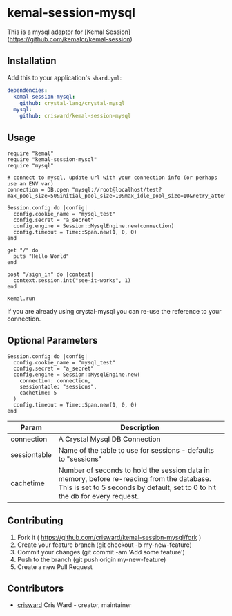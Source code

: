 # kemal-session-mysql

This is a mysql adaptor for [Kemal Session] (https://github.com/kemalcr/kemal-session)

## Installation

Add this to your application's `shard.yml`:

```yaml
dependencies:
  kemal-session-mysql:
    github: crystal-lang/crystal-mysql
  mysql:
    github: crisward/kemal-session-mysql
```

## Usage

```crystal
require "kemal"
require "kemal-session-mysql"
require "mysql"

# connect to mysql, update url with your connection info (or perhaps use an ENV var)
connection = DB.open "mysql://root@localhost/test?max_pool_size=50&initial_pool_size=10&max_idle_pool_size=10&retry_attempts=3"

Session.config do |config|
  config.cookie_name = "mysql_test"
  config.secret = "a_secret"
  config.engine = Session::MysqlEngine.new(connection)
  config.timeout = Time::Span.new(1, 0, 0)
end

get "/" do
  puts "Hello World"
end

post "/sign_in" do |context|
  context.session.int("see-it-works", 1)
end

Kemal.run
```

If you are already using crystal-mysql you can re-use the reference to your connection.

## Optional Parameters

```
Session.config do |config|
  config.cookie_name = "mysql_test"
  config.secret = "a_secret"
  config.engine = Session::MysqlEngine.new(
    connection: connection,
    sessiontable: "sessions", 
    cachetime: 5
  )
  config.timeout = Time::Span.new(1, 0, 0)
end
```
|Param        |Description
|----         |----
|connection   | A Crystal Mysql DB Connection
|sessiontable | Name of the table to use for sessions - defaults to "sessions"
|cachetime    | Number of seconds to hold the session data in memory, before re-reading from the database. This is set to 5 seconds by default, set to 0 to hit the db for every request.


## Contributing

1. Fork it ( https://github.com/crisward/kemal-session-mysql/fork )
2. Create your feature branch (git checkout -b my-new-feature)
3. Commit your changes (git commit -am 'Add some feature')
4. Push to the branch (git push origin my-new-feature)
5. Create a new Pull Request

## Contributors

- [crisward](https://github.com/crisward) Cris Ward - creator, maintainer
